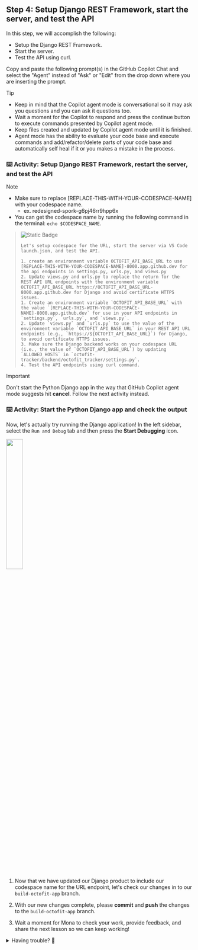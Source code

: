 ## Step 4: Setup Django REST Framework, start the server, and test the API

In this step, we will accomplish the following:

- Setup the Django REST Framework.
- Start the server.
- Test the API using curl.

Copy and paste the following prompt(s) in the GitHub Copilot Chat and select the "Agent" instead of "Ask" or "Edit" from the drop down where you are inserting the prompt.

> [!TIP]
> - Keep in mind that the Copilot agent mode is conversational so it may ask you questions and you can ask it questions too.
> - Wait a moment for the Copilot to respond and press the continue button to execute commands presented by Copilot agent mode.
> - Keep files created and updated by Copilot agent mode until it is finished.
> - Agent mode has the ability to evaluate your code base and execute commands and add/refactor/delete parts of your code base and automatically self heal if it or you makes a mistake in the process.

### :keyboard: Activity: Setup Django REST Framework, restart the server, and test the API

> [!NOTE]
> - Make sure to replace [REPLACE-THIS-WITH-YOUR-CODESPACE-NAME] with your codespace name.
>   - ex. redesigned-spork-g6pj46rr9hpp6x
> - You can get the codespace name by running the following command in the terminal: `echo $CODESPACE_NAME`.

> ![Static Badge](https://img.shields.io/badge/-Prompt-text?style=flat-square&logo=github%20copilot&labelColor=512a97&color=ecd8ff)
>
> ```prompt
> Let's setup codespace for the URL, start the server via VS Code launch.json, and test the API.
> 
> 1. create an environment variable OCTOFIT_API_BASE_URL to use [REPLACE-THIS-WITH-YOUR-CODESPACE-NAME]-8000.app.github.dev for the api endpoints in settings.py, urls.py, and views.py
> 2. Update views.py and urls.py to replace the return for the REST API URL endpoints with the environment variable OCTOFIT_API_BASE_URL https://OCTOFIT_API_BASE_URL-8000.app.github.dev for Django and avoid certificate HTTPS issues.
> 1. Create an environment variable `OCTOFIT_API_BASE_URL` with the value `[REPLACE-THIS-WITH-YOUR-CODESPACE-NAME]-8000.app.github.dev` for use in your API endpoints in `settings.py`, `urls.py`, and `views.py`.
> 2. Update `views.py` and `urls.py` to use the value of the environment variable `OCTOFIT_API_BASE_URL` in your REST API URL endpoints (e.g., `https://${OCTOFIT_API_BASE_URL}`) for Django, to avoid certificate HTTPS issues.
> 3. Make sure the Django backend works on your codespace URL (i.e., the value of `OCTOFIT_API_BASE_URL`) by updating `ALLOWED_HOSTS` in `octofit-tracker/backend/octofit_tracker/settings.py`.
> 4. Test the API endpoints using curl command.
>```

> [!IMPORTANT]
> Don't start the Python Django app in the way that GitHub Copilot agent mode suggests hit
> **cancel**. Follow the next activity instead.

### :keyboard: Activity: Start the Python Django app and check the output

Now, let's actually try running the Django application! In the left sidebar, select the `Run and Debug` tab and then press the **Start Debugging** icon.

<img src="https://github.com/user-attachments/assets/baef4dfe-0751-45cb-9e16-8ff26ba9ff58" width=30% height=30%>

1. Now that we have updated our Django product to include our codespace name for the URL endpoint,
   let's check our changes in to our `build-octofit-app` branch.

1. With our new changes complete, please **commit** and **push** the changes to the `build-octofit-app` branch.

1. Wait a moment for Mona to check your work, provide feedback, and share the next lesson so we can keep working!

<details>
<summary>Having trouble? 🤷</summary><br/>

If you don't get feedback, here are some things to check:

- Make sure your commit changes were made for the following files to the branch `build-octofit-app` and pushed/synchronized to GitHub:
  - `octofit-tracker/backend/octofit_tracker/settings.py`
  - `octofit-tracker/backend/octofit_tracker/views.py`
- If Mona found a mistake, simply make a correction and push your changes again. Mona will check your work as many times as needed.

</details>
